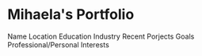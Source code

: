 

# Mihaela's Portfolio

Name 
Location 
Education 
Industry 
Recent Porjects 
Goals
Professional/Personal Interests 
